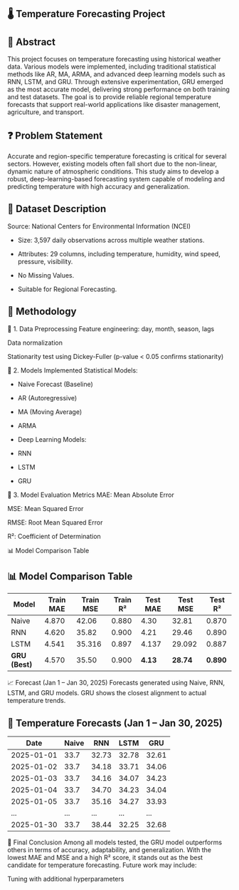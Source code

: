 ## **🌡️ Temperature Forecasting Project**

## **📌 Abstract**
This project focuses on temperature forecasting using historical weather data. Various models were implemented, including traditional statistical methods like AR, MA, ARMA, and advanced deep learning models such as RNN, LSTM, and GRU. Through extensive experimentation, GRU emerged as the most accurate model, delivering strong performance on both training and test datasets. The goal is to provide reliable regional temperature forecasts that support real-world applications like disaster management, agriculture, and transport.

## **❓ Problem Statement**
Accurate and region-specific temperature forecasting is critical for several sectors. However, existing models often fall short due to the non-linear, dynamic nature of atmospheric conditions. This study aims to develop a robust, deep-learning-based forecasting system capable of modeling and predicting temperature with high accuracy and generalization.

## **📂 Dataset Description**
Source: National Centers for Environmental Information (NCEI)

- Size: 3,597 daily observations across multiple weather stations.

- Attributes: 29 columns, including temperature, humidity, wind speed, pressure, visibility.

- No Missing Values.

- Suitable for Regional Forecasting.

## **🧠 Methodology**
🔹 1. Data Preprocessing
Feature engineering: day, month, season, lags

Data normalization

Stationarity test using Dickey-Fuller (p-value < 0.05 confirms stationarity)

🔹 2. Models Implemented
Statistical Models:

- Naive Forecast (Baseline)

- AR (Autoregressive)

- MA (Moving Average)

- ARMA

- Deep Learning Models:

- RNN

- LSTM

- GRU

🔹 3. Model Evaluation Metrics
MAE: Mean Absolute Error

MSE: Mean Squared Error

RMSE: Root Mean Squared Error

R²: Coefficient of Determination

📊 Model Comparison Table
## 📊 Model Comparison Table

| Model         | Train MAE | Train MSE | Train R² | Test MAE | Test MSE | Test R² |
|---------------|-----------|-----------|----------|----------|----------|---------|
| Naive         | 4.870     | 42.06     | 0.880    | 4.30     | 32.81    | 0.870   |
| RNN           | 4.620     | 35.82     | 0.900    | 4.21     | 29.46    | 0.890   |
| LSTM          | 4.541     | 35.316    | 0.897    | 4.137    | 29.092   | 0.887   |
| **GRU (Best)**| 4.570     | 35.50     | 0.900    | **4.13** | **28.74**| **0.890** |


📈 Forecast (Jan 1 – Jan 30, 2025)
Forecasts generated using Naive, RNN, LSTM, and GRU models. GRU shows the closest alignment to actual temperature trends.

## 📅 Temperature Forecasts (Jan 1 – Jan 30, 2025)

| Date       | Naive | RNN   | LSTM  | GRU   |
|------------|-------|-------|-------|-------|
| 2025-01-01 | 33.7  | 32.73 | 32.78 | 32.61 |
| 2025-01-02 | 33.7  | 34.18 | 33.71 | 34.06 |
| 2025-01-03 | 33.7  | 34.16 | 34.07 | 34.23 |
| 2025-01-04 | 33.7  | 34.70 | 34.23 | 34.04 |
| 2025-01-05 | 33.7  | 35.16 | 34.27 | 33.93 |
| ...        | ...   | ...   | ...   | ...   |
| 2025-01-30 | 33.7  | 38.44 | 32.25 | 32.68 |



📌 Final Conclusion
Among all models tested, the GRU model outperforms others in terms of accuracy, adaptability, and generalization. With the lowest MAE and MSE and a high R² score, it stands out as the best candidate for temperature forecasting. Future work may include:

Tuning with additional hyperparameters

